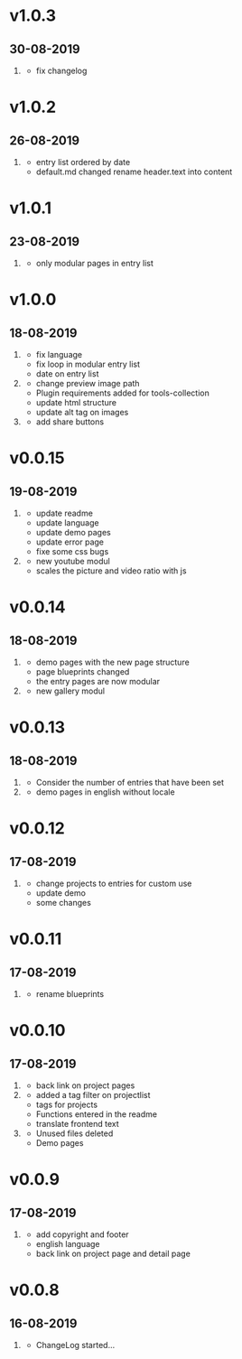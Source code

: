 # v1.0.3
## 30-08-2019

1. [](#bugfix)
    * fix changelog

# v1.0.2
## 26-08-2019

1. [](#bugfix)
    * entry list ordered by date
   [](#improved)  
    * default.md changed rename header.text into content

# v1.0.1
## 23-08-2019

1. [](#bugfix)
    * only modular pages in entry list
# v1.0.0
## 18-08-2019

1. [](#bugfix)
    * fix language
    * fix loop in modular entry list
    * date on entry list
1. [](#improved)   
    * change preview image path
    * Plugin requirements added for tools-collection
    * update html structure
    * update alt tag on images
1. [](#new)
    * add share buttons

# v0.0.15
## 19-08-2019

1. [](#improved)
    * update readme
    * update language
    * update demo pages
    * update error page
    * fixe some css bugs
1. [](#new)
    * new youtube modul
    * scales the picture and video ratio with js

# v0.0.14
## 18-08-2019

1. [](#improved)
    * demo pages with the new page structure
    * page blueprints changed
    * the entry pages are now modular
1. [](#new)
    * new gallery modul

# v0.0.13
## 18-08-2019

1. [](#bugfix)
    * Consider the number of entries that have been set
1. [](#improved)
    * demo pages in english without locale

# v0.0.12
## 17-08-2019

1. [](#improved)
    * change projects to entries for custom use
    * update demo
    * some changes

# v0.0.11
## 17-08-2019

1. [](#improved)
    * rename blueprints
    
# v0.0.10
## 17-08-2019

1. [](#bugfix)
    * back link on project pages
1. [](#new)
    * added a tag filter on projectlist
    * tags for projects
    * Functions entered in the readme
    * translate frontend text
1. [](#improved)
    * Unused files deleted
    * Demo pages
    
    
# v0.0.9
## 17-08-2019

1. [](#new)
    * add copyright and footer
    * english language
    * back link on project page and detail page

# v0.0.8
## 16-08-2019

1. [](#new)
    * ChangeLog started...

